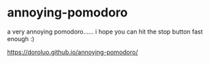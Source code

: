 # annoying-pomodoro
a very annoying pomodoro......
i hope you can hit the stop button fast enough :)

https://doroluo.github.io/annoying-pomodoro/
